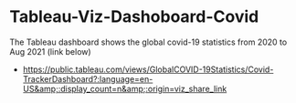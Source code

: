 # Tableau-Viz-Dashoboard-Covid
The Tableau dashboard shows the global covid-19 statistics from 2020 to Aug 2021 (link below)
* https://public.tableau.com/views/GlobalCOVID-19Statistics/Covid-TrackerDashboard?:language=en-US&amp;:display_count=n&amp;:origin=viz_share_link

